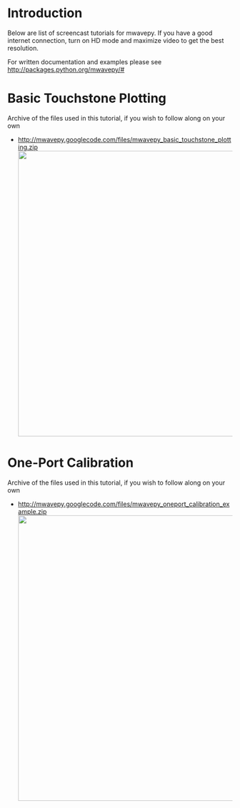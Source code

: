 

# Introduction #
Below are list of screencast tutorials for mwavepy. If you have a good internet connection, turn on HD mode and maximize video to get the best resolution.

For written documentation and examples please see http://packages.python.org/mwavepy/#


# Basic Touchstone Plotting #
Archive of the files used in this tutorial, if you wish to follow along on your own
  * http://mwavepy.googlecode.com/files/mwavepy_basic_touchstone_plotting.zip
<a href='http://www.youtube.com/watch?feature=player_embedded&v=8ORidOzuIm8' target='_blank'><img src='http://img.youtube.com/vi/8ORidOzuIm8/0.jpg' width='1080' height=640 /></a>


# One-Port Calibration #
Archive of the files used in this tutorial, if you wish to follow along on your own


  * http://mwavepy.googlecode.com/files/mwavepy_oneport_calibration_example.zip
<a href='http://www.youtube.com/watch?feature=player_embedded&v=oeTsGYP91go' target='_blank'><img src='http://img.youtube.com/vi/oeTsGYP91go/0.jpg' width='1080' height=640 /></a>